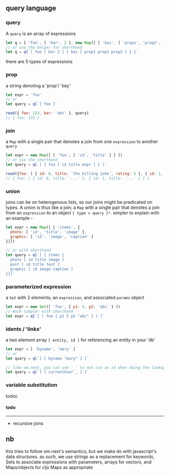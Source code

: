 query language
---

### query

A `query` is an array of expressions

```jsx
let q = [ 'foo', [ 'bar', 2 ], new Map([ [ 'baz', [ 'prop1', 'prop2', 'prop3' ] ])]
// or use the helper for shorthand
let q = ql`[ foo [ bar 2 ] { baz [ prop1 prop2 prop3 ] } ]`
```

there are 5 types of expressions

### prop

a string denoting a 'prop'/ 'key'

```jsx
let expr = 'foo'
// or
let query = ql`[ foo ]`

read({ foo: 123, bar: 'abc' }, query)
// { foo: 123 }
```

### join

a `Map` with a single pair that denotes a join from one `expression` to another `query`

```jsx
let expr = new Map([ [ 'foo', [ 'id', 'title' ] ] ])
// or use the shorthand
let query = ql`[ { foo [ id title expr ] } ]`

read({foo: [ { id: 0, title: 'the killing joke', rating: 5 }, { id: 1, title: 'hush', rating: 4 }, /* ... */ ] }, query)
// { foo: [ { id: 0, title: '...' }, { id: 1, title: '...' } ] }

```

### union

joins can be on heterogenous lists, so our joins might be predicated on types. A union is thus like a join; a `Map` with a single pair that denotes a join from an `expression` to an object `{ type > query }*`. simpler to explain with an example -

```jsx
let expr = new Map([ [ 'items', {
  photo: [ 'id', 'title', 'image' ],
  graphic: [ 'id', 'image', 'caption' ]
}]])

// or with shorthand
let query = ql`[ { items {
  photo [ id title image ]
  post [ id title text ]
  graphic [ id image caption ]
}}]`

```

### parameterized expression

a `Set` with 2 elements; an `expression`, and associated `params` object

```jsx
let expr = new Set([ 'foo', { p1: 5, p2: 'abc' } ])
// much simpler with shorthand
let expr = ql`[ ( foo { p1 5 p2 "abc" } ) ]`

```

### idents / 'links'
a two element array `[ entity, id ]` for referencing an entity in your 'db'

```jsx
let expr = [ 'byname', 'mary' ]
// or
let query = ql`[ [ byname "mary" ] ]`

// like om.next, you can use '_' to not use an id when doing the lookup
let query = ql`[ [ currentUser _ ] ]`
```

### variable substitution

todoc

#### todo
---

- recursive joins



nb
---
this tries to follow om.next's semantics, but we make do with javascript's data structures. as such, we use strings as a replacement for keywords, Sets to associate expressions with parameters, arrays for vectors, and Maps/objects for cljs Maps as appropriate
